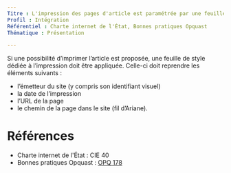 ```yaml
---
Titre : L'impression des pages d'article est paramétrée par une feuille de style pour le media print.
Profil : Intégration
Référentiel : Charte internet de l'État, Bonnes pratiques Opquast
Thématique : Présentation

---
```

Si une possibilité d’imprimer l’article est proposée, une feuille de style dédiée à l’impression doit être appliquée. Celle-ci doit reprendre les éléments suivants :

* l’émetteur du site (y compris son identifiant visuel)
* la date de l’impression
* l’URL de la page
* le chemin de la page dans le site (fil d’Ariane).

# Références

* Charte internet de l'État : CIE 40
* Bonnes pratiques Opquast : [OPQ 178](https://checklists.opquast.com/fr/qualiteweb/le-site-propose-des-styles-dedies-a-limpression)
